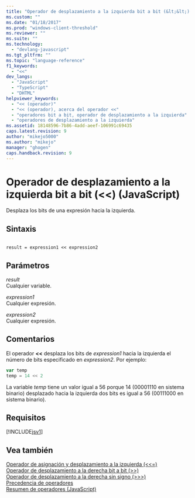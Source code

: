 ```yaml
---
title: "Operador de desplazamiento a la izquierda bit a bit (&lt;&lt;) (JavaScript) | Microsoft Docs"
ms.custom: ""
ms.date: "01/18/2017"
ms.prod: "windows-client-threshold"
ms.reviewer: ""
ms.suite: ""
ms.technology: 
  - "devlang-javascript"
ms.tgt_pltfrm: ""
ms.topic: "language-reference"
f1_keywords: 
  - "<<"
dev_langs: 
  - "JavaScript"
  - "TypeScript"
  - "DHTML"
helpviewer_keywords: 
  - "<< (operador)"
  - "<< (operador), acerca del operador <<"
  - "operadores bit a bit, operador de desplazamiento a la izquierda"
  - "operadores de desplazamiento a la izquierda"
ms.assetid: 18148596-7b86-4add-aeef-106991c69435
caps.latest.revision: 9
author: "mikejo5000"
ms.author: "mikejo"
manager: "ghogen"
caps.handback.revision: 9
---
```

# Operador de desplazamiento a la izquierda bit a bit (&lt;&lt;) (JavaScript)
Desplaza los bits de una expresión hacia la izquierda.  
  
## Sintaxis  
  
```  
  
result = expression1 << expression2  
```  
  
## Parámetros  
 *result*  
 Cualquier variable.  
  
 *expression1*  
 Cualquier expresión.  
  
 *expression2*  
 Cualquier expresión.  
  
## Comentarios  
 El operador **\<\<** desplaza los bits de *expression1* hacia la izquierda el número de bits especificado en *expression2*.  Por ejemplo:  
  
```javascript  
var temp  
temp = 14 << 2  
```  
  
 La variable *temp* tiene un valor igual a 56 porque 14 \(00001110 en sistema binario\) desplazado hacia la izquierda dos bits es igual a 56 \(00111000 en sistema binario\).  
  
## Requisitos  
 [!INCLUDE[jsv1](../../javascript/misc/includes/jsv1-md.md)]  
  
## Vea también  
 [Operador de asignación y desplazamiento a la izquierda \(\<\<\=\)](../../javascript/reference/left-shift-assignment-operator-decrement-equal-javascript.md)   
 [Operador de desplazamiento a la derecha bit a bit \(\>\>\)](../../javascript/reference/bitwise-right-shift-operator-decrement-javascript.md)   
 [Operador de desplazamiento a la derecha sin signo \(\>\>\>\)](../../javascript/reference/unsigned-right-shift-operator-decrement-javascript.md)   
 [Precedencia de operadores](../../javascript/operator-subtractprecedence-javascript.md)   
 [Resumen de operadores \(JavaScript\)](../../javascript/misc/operator-subtractsummary-javascript.md)